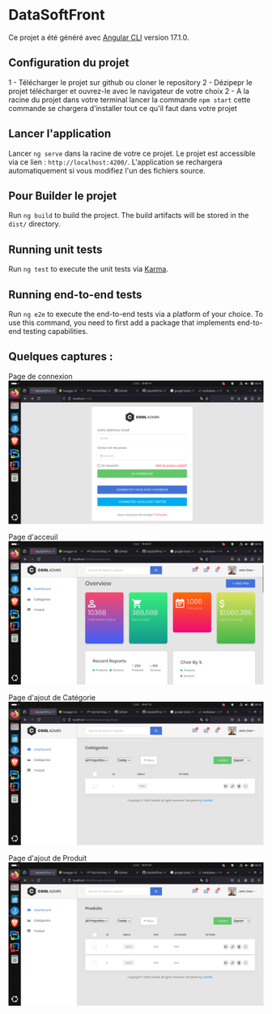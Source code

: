 # DataSoftFront

Ce projet a été généré avec [Angular CLI](https://github.com/angular/angular-cli) version 17.1.0.

## Configuration du projet

1 - Télécharger le projet sur github ou cloner le repository
2 - Dézipepr le projet télécharger et ouvrez-le avec le navigateur de votre choix
2 - A la racine du projet dans votre terminal lancer la commande `npm start` cette commande se chargera d'installer tout ce qu'il faut dans votre projet

## Lancer l'application

Lancer `ng serve` dans la racine de votre ce projet. Le projet est accessible via ce lien : `http://localhost:4200/`. L'application se rechargera automatiquement si vous modifiez l'un des fichiers source.

## Pour Builder le projet

Run `ng build` to build the project. The build artifacts will be stored in the `dist/` directory.

## Running unit tests

Run `ng test` to execute the unit tests via [Karma](https://karma-runner.github.io).

## Running end-to-end tests

Run `ng e2e` to execute the end-to-end tests via a platform of your choice. To use this command, you need to first add a package that implements end-to-end testing capabilities.

## Quelques captures :

Page de connexion
![plot](src/assets/captures/img.png)

Page d'acceuil
![plot](src/assets/captures/img_1.png)

Page d'ajout de Catégorie
![plot](src/assets/captures/img_2.png)

Page d'ajout de Produit
![plot](src/assets/captures/img_3.png)
